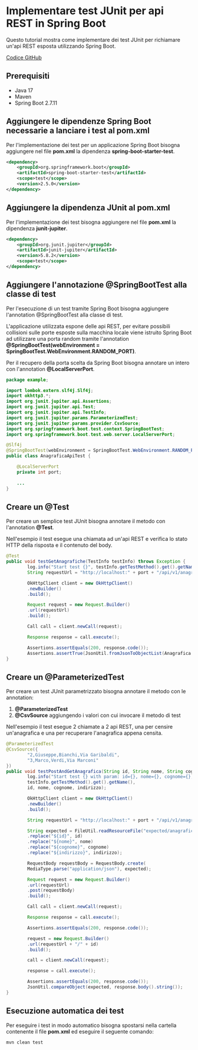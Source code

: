 # Implementare test JUnit per api REST in Spring Boot

Questo tutorial mostra come implementare dei test JUnit per richiamare un'api REST esposta utilizzando Spring Boot.

[Codice GitHub](https://github.com/leogioia/tutorial/tree/master/java/implementare-test-junit-api-rest-spring-boot)

## Prerequisiti

- Java 17
- Maven
- Spring Boot 2.7.11

## Aggiungere le dipendenze Spring Boot necessarie a lanciare i test al pom.xml

Per l'implementazione dei test per un applicazione Spring Boot bisogna aggiungere nel file **pom.xml** la dipendenza **spring-boot-starter-test**.

```xml
<dependency>
    <groupId>org.springframework.boot</groupId>
    <artifactId>spring-boot-starter-test</artifactId>
    <scope>test</scope>
    <version>2.5.0</version>
</dependency>
```

## Aggiungere la dipendenza JUnit al pom.xml

Per l'implementazione dei test bisogna aggiungere nel file **pom.xml** la dipendenza **junit-jupiter**.

```xml
<dependency>
    <groupId>org.junit.jupiter</groupId>
    <artifactId>junit-jupiter</artifactId>
    <version>5.8.2</version>
    <scope>test</scope>
</dependency>
```

## Aggiungere l'annotazione @SpringBootTest alla classe di test

Per l'esecuzione di un test tramite Spring Boot bisogna aggiungere l'annotation @SpringBootTest alla classe di test.

L'applicazione utilizzata espone delle api REST, per evitare possibili collisioni sulle porte esposte sulla macchina locale viene istruito Spring Boot ad utilizzare una porta random tramite l'annotation **@SpringBootTest(webEnvironment = SpringBootTest.WebEnvironment.RANDOM_PORT)**.

Per il recupero della porta scelta da Spring Boot bisogna annotare un intero con l'annotation **@LocalServerPort**.

```java
package example;

import lombok.extern.slf4j.Slf4j;
import okhttp3.*;
import org.junit.jupiter.api.Assertions;
import org.junit.jupiter.api.Test;
import org.junit.jupiter.api.TestInfo;
import org.junit.jupiter.params.ParameterizedTest;
import org.junit.jupiter.params.provider.CsvSource;
import org.springframework.boot.test.context.SpringBootTest;
import org.springframework.boot.test.web.server.LocalServerPort;

@Slf4j
@SpringBootTest(webEnvironment = SpringBootTest.WebEnvironment.RANDOM_PORT)
public class AnagraficaApiTest {

    @LocalServerPort
    private int port;
    
    ...
}
```

## Creare un @Test

Per creare un semplice test JUnit bisogna annotare il metodo con l'annotation **@Test**.

Nell'esempio il test esegue una chiamata ad un'api REST e verifica lo stato HTTP della risposta e il contenuto del body.

```java
@Test
public void testGetAnagrafiche(TestInfo testInfo) throws Exception {
        log.info("Start test {}", testInfo.getTestMethod().get().getName());
        String requestUrl = "http://localhost:" + port + "/api/v1/anagrafiche";

        OkHttpClient client = new OkHttpClient()
        .newBuilder()
        .build();

        Request request = new Request.Builder()
        .url(requestUrl)
        .build();

        Call call = client.newCall(request);

        Response response = call.execute();

        Assertions.assertEquals(200, response.code());
        Assertions.assertTrue(JsonUtil.fromJsonToObjectList(Anagrafica.class, response.body().string()).size() > 0);
}
```

## Creare un @ParameterizedTest

Per creare un test JUnit parametrizzato bisogna annotare il metodo con le annotation:
1. **@ParameterizedTest**
2. **@CsvSource** aggiungendo i valori con cui invocare il metodo di test

Nell'esempio il test esegue 2 chiamate a 2 api REST, una per censire un'anagrafica e una per recuperare l'anagrafica appena censita.

```java
@ParameterizedTest
@CsvSource({
        "2,Giuseppe,Bianchi,Via Garibaldi",
        "3,Marco,Verdi,Via Marconi"
})
public void testPostAndGetAnagrafica(String id, String nome, String cognome, String indirizzo, TestInfo testInfo) throws Exception {
        log.info("Start test {} with param: id={}, nome={}, cognome={}, indirizzo={}",
        testInfo.getTestMethod().get().getName(),
        id, nome, cognome, indirizzo);

        OkHttpClient client = new OkHttpClient()
        .newBuilder()
        .build();

        String requestUrl = "http://localhost:" + port + "/api/v1/anagrafiche";

        String expected = FileUtil.readResourceFile("expected/anagrafica.json")
        .replace("${id}", id)
        .replace("${nome}", nome)
        .replace("${cognome}", cognome)
        .replace("${indirizzo}", indirizzo);

        RequestBody requestBody = RequestBody.create(
        MediaType.parse("application/json"), expected);

        Request request = new Request.Builder()
        .url(requestUrl)
        .post(requestBody)
        .build();

        Call call = client.newCall(request);

        Response response = call.execute();

        Assertions.assertEquals(200, response.code());

        request = new Request.Builder()
        .url(requestUrl + "/" + id)
        .build();

        call = client.newCall(request);

        response = call.execute();

        Assertions.assertEquals(200, response.code());
        JsonUtil.compareObject(expected, response.body().string());
}
```

## Esecuzione automatica dei test

Per eseguire i test in modo automatico bisogna spostarsi nella cartella contenente il file **pom.xml** ed eseguire il seguente comando:

```bash
mvn clean test
```